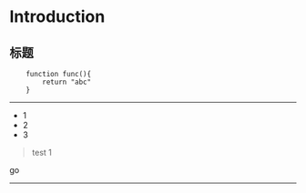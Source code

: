 # Introduction

## 标题

```
    function func(){
        return "abc"
    }
```

---



- 1
- 2
- 3

> test
1

go

---